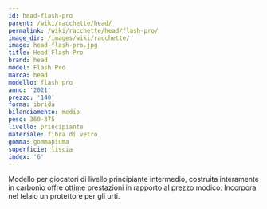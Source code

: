 ```yaml
---
id: head-flash-pro
parent: /wiki/racchette/head/
permalink: /wiki/racchette/head/flash-pro/
image_dir: /images/wiki/racchette/
image: head-flash-pro.jpg
title: Head Flash Pro
brand: head
model: Flash Pro
marca: head
modello: flash pro
anno: '2021'
prezzo: '140'
forma: ibrida
bilanciamento: medio
peso: 360-375
livello: principiante
materiale: fibra di vetro
gomma: gommapiuma
superficie: liscia
index: '6'
---
```

Modello per giocatori di livello principiante intermedio, costruita interamente in carbonio offre ottime prestazioni in rapporto al prezzo modico. Incorpora nel telaio un protettore per gli urti.